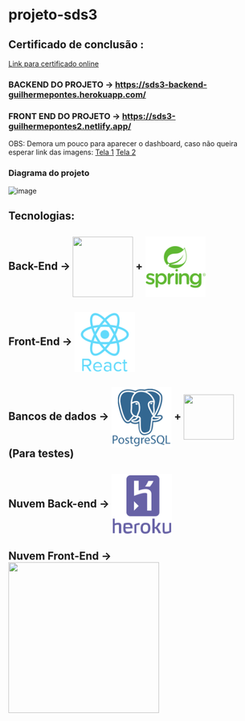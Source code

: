 # projeto-sds3

## Certificado de conclusão : 
[Link para certificado online](https://ibb.co/WF49PK5)
 
### BACKEND DO PROJETO  -> https://sds3-backend-guilhermepontes.herokuapp.com/


### FRONT END DO PROJETO -> https://sds3-guilhermepontes2.netlify.app/
OBS: Demora um pouco para aparecer o dashboard, caso não queira esperar link das imagens: [Tela 1](https://ibb.co/MV2kC6Q)
[Tela 2](https://ibb.co/t3RpmdS)

### Diagrama do projeto
![image](https://user-images.githubusercontent.com/65747791/120945326-f9d6b700-c70e-11eb-8ddf-1ed8e719246d.png)


## Tecnologias:

## Back-End ->  <img align = "center" height = "120" width = "120" src="https://user-images.githubusercontent.com/65747791/112215492-31998c80-8bff-11eb-833d-c3c106aded53.png"> + <img align = "center" height = "120" width = "120" src="https://raw.githubusercontent.com/devicons/devicon/master/icons/spring/spring-original-wordmark.svg">


## Front-End -> <img align = "center" height = "120" width = "120" src="https://raw.githubusercontent.com/devicons/devicon/master/icons/react/react-original-wordmark.svg">

## Bancos de dados -> <img align = "center" height = "120" width = "120" src="https://raw.githubusercontent.com/devicons/devicon/master/icons/postgresql/postgresql-plain-wordmark.svg"> + <img align = "center" height = "90" width = "100" src="https://www.h2database.com/html/images/h2-logo-2.png"> (Para testes)

## Nuvem Back-end ->  <img align = "center" height = "120" width = "120" src="https://raw.githubusercontent.com/devicons/devicon/master/icons/heroku/heroku-plain-wordmark.svg"> 

## Nuvem Front-End -> <img align = "center" height = "300" width = "300" src="https://www.vectorlogo.zone/logos/netlify/netlify-ar21.svg"> 

